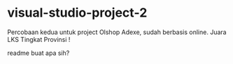 # visual-studio-project-2
Percobaan kedua untuk project Olshop Adexe, sudah berbasis online. Juara LKS Tingkat Provinsi !

readme buat apa sih?
